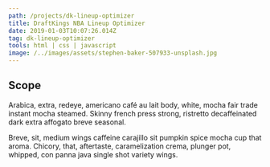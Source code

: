 ```yaml
---
path: /projects/dk-lineup-optimizer
title: DraftKings NBA Lineup Optimizer
date: 2019-01-03T10:07:26.014Z
tag: dk-lineup-optimizer
tools: html | css | javascript
image: /../images/assets/stephen-baker-507933-unsplash.jpg
---
```

## Scope

Arabica, extra, redeye, americano café au lait body, white, mocha fair trade instant mocha steamed. Skinny french press strong, ristretto decaffeinated dark extra affogato breve seasonal.

Breve, sit, medium wings caffeine carajillo sit pumpkin spice mocha cup that aroma. Chicory, that, aftertaste, caramelization crema, plunger pot, whipped, con panna java single shot variety wings.
